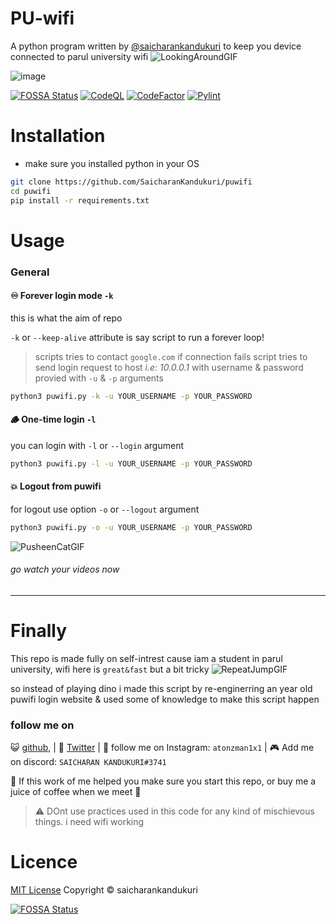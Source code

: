 # PU-wifi
A python program written by [@saicharankandukuri](https://github.com/SaicharanKandukuri/puwifi) to keep you device connected to parul university wifi
![LookingAroundGIF](https://user-images.githubusercontent.com/68287637/146674077-b5b823be-8146-4770-a2e7-7ced5a04843c.gif)

![image](https://user-images.githubusercontent.com/68287637/146675073-7e1aebcc-056d-4351-b5aa-f7e2f57b1853.png)

<!--
![image](https://user-images.githubusercontent.com/68287637/146674599-1568723d-6c70-49e8-8d71-1275ab3b169d.png)
-->


[![FOSSA Status](https://app.fossa.com/api/projects/git%2Bgithub.com%2FSaicharanKandukuri%2Fpuwifi.svg?type=shield)](https://app.fossa.com/projects/git%2Bgithub.com%2FSaicharanKandukuri%2Fpuwifi?ref=badge_shield)
[![CodeQL](https://github.com/SaicharanKandukuri/puwifi/actions/workflows/codeql-analysis.yml/badge.svg)](https://github.com/SaicharanKandukuri/puwifi/actions/workflows/codeql-analysis.yml)
[![CodeFactor](https://www.codefactor.io/repository/github/saicharankandukuri/puwifi/badge)](https://www.codefactor.io/repository/github/saicharankandukuri/puwifi)
[![Pylint](https://github.com/SaicharanKandukuri/puwifi/actions/workflows/pylint.yml/badge.svg)](https://github.com/SaicharanKandukuri/puwifi/actions/workflows/pylint.yml)

# Installation
- make sure you installed python in your OS
```bash
git clone https://github.com/SaicharanKandukuri/puwifi
cd puwifi
pip install -r requirements.txt
```
# Usage

### General

#### ♾️ Forever login mode `-k`
this is what the aim of repo

`-k` or `--keep-alive` attribute is say script to run a forever loop!
> scripts tries to contact `google.com` if connection fails script tries to send login request to host *i.e: 10.0.0.1* with username & password provied with `-u` & `-p` arguments
```cmd
python3 puwifi.py -k -u YOUR_USERNAME -p YOUR_PASSWORD 
```

#### 🪵 One-time login `-l`
you can login with `-l` or `--login` argument
```cmd
python3 puwifi.py -l -u YOUR_USERNAME -p YOUR_PASSWORD
```
#### 💥 Logout from puwifi
for logout use option `-o` or `--logout` argument
```cmd
python3 puwifi.py -o -u YOUR_USERNAME -p YOUR_PASSWORD 
```
<!--
> idk why logout requires username and password too! ( vunerability ? )
--> 

![PusheenCatGIF](https://user-images.githubusercontent.com/68287637/146673862-cdb4f86e-c55b-470e-aa3f-b98dd362c6fb.gif)
###### go watch your videos now
<hr>

# Finally
This repo is made fully on self-intrest cause iam a student in parul university, wifi here is `great&fast` but a bit tricky
![RepeatJumpGIF](https://user-images.githubusercontent.com/68287637/146674165-5d586b3c-dfce-41d7-8ebe-54917b27fb91.gif)

so instead of playing dino i made this script by re-enginerring an year old puwifi login website & used some of knowledge to make this script happen

### follow me on
😺 [github](https://github.com/SaicharanKandukuri), 
| 🦜 [Twitter](https://twitter.com/AtonZman1x1)
| 📸 follow me on Instagram: `atonzman1x1`
| 🎮 Add me on discord: `SAICHARAN KANDUKURI#3741`

🌟 If this work of me helped you make sure you start this repo, or buy me a juice of coffee when we meet 🥤


> ⚠️ DOnt use practices used in this code for any kind of mischievous things. i need wifi working

# Licence
[MIT License](https://github.com/SaicharanKandukuri/puwifi/blob/main/LICENSE) Copyright ©️ saicharankandukuri 

[![FOSSA Status](https://app.fossa.com/api/projects/git%2Bgithub.com%2FSaicharanKandukuri%2Fpuwifi.svg?type=large)](https://app.fossa.com/projects/git%2Bgithub.com%2FSaicharanKandukuri%2Fpuwifi?ref=badge_large)

